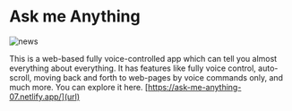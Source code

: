 # Ask me Anything 
![news ](https://user-images.githubusercontent.com/61210025/129979522-65fe59da-e4e9-4efc-b859-d96ce863f963.png)


This is a web-based fully voice-controlled app which can tell you almost everything about everything. It has features like fully voice control, auto-scroll, moving back and forth to web-pages by voice commands only, and much more. You can explore it here.
[https://ask-me-anything-07.netlify.app/](url)




